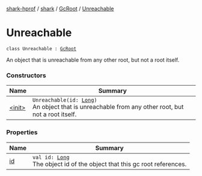 [shark-hprof](../../../index.md) / [shark](../../index.md) / [GcRoot](../index.md) / [Unreachable](./index.md)

# Unreachable

`class Unreachable : `[`GcRoot`](../index.md)

An object that is unreachable from any other root, but not a root itself.

### Constructors

| Name | Summary |
|---|---|
| [&lt;init&gt;](-init-.md) | `Unreachable(id: `[`Long`](https://kotlinlang.org/api/latest/jvm/stdlib/kotlin/-long/index.html)`)`<br>An object that is unreachable from any other root, but not a root itself. |

### Properties

| Name | Summary |
|---|---|
| [id](id.md) | `val id: `[`Long`](https://kotlinlang.org/api/latest/jvm/stdlib/kotlin/-long/index.html)<br>The object id of the object that this gc root references. |
